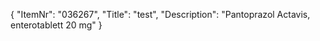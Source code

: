 {
  "ItemNr": "036267",
  "Title": "test",
  "Description": "Pantoprazol Actavis, enterotablett 20 mg"
}